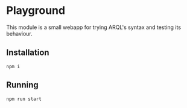 # Playground

This module is a small webapp for trying ARQL's syntax and testing its behaviour.

## Installation

`npm i`

## Running

`npm run start`
